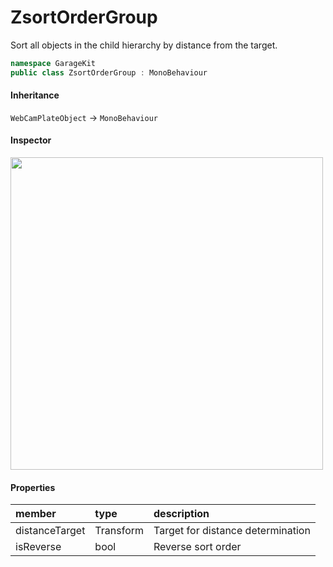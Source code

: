 # ZsortOrderGroup

Sort all objects in the child hierarchy by distance from the target.

```csharp
namespace GarageKit
public class ZsortOrderGroup : MonoBehaviour
```

#### Inheritance

`WebCamPlateObject` -> `MonoBehaviour`

#### Inspector

<img src="~/image/script_reference/zsortordergroup_inspector.png" width="500px"/>

#### Properties

|member|type|description|
|:--|:--|:--|
|distanceTarget|Transform|Target for distance determination|
|isReverse|bool|Reverse sort order|
